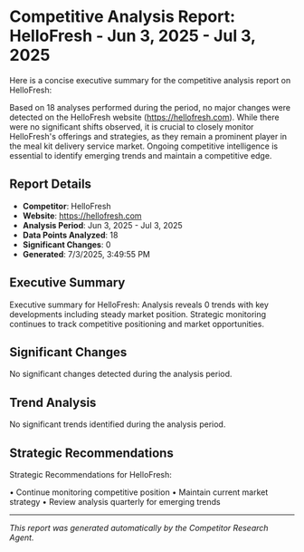 # Competitive Analysis Report: HelloFresh - Jun 3, 2025 - Jul 3, 2025

Here is a concise executive summary for the competitive analysis report on HelloFresh:

Based on 18 analyses performed during the period, no major changes were detected on the HelloFresh website (https://hellofresh.com). While there were no significant shifts observed, it is crucial to closely monitor HelloFresh's offerings and strategies, as they remain a prominent player in the meal kit delivery service market. Ongoing competitive intelligence is essential to identify emerging trends and maintain a competitive edge.

## Report Details

- **Competitor**: HelloFresh
- **Website**: https://hellofresh.com
- **Analysis Period**: Jun 3, 2025 - Jul 3, 2025
- **Data Points Analyzed**: 18
- **Significant Changes**: 0
- **Generated**: 7/3/2025, 3:49:55 PM

## Executive Summary

Executive summary for HelloFresh: Analysis reveals 0 trends with key developments including steady market position. Strategic monitoring continues to track competitive positioning and market opportunities.

## Significant Changes

No significant changes detected during the analysis period.

## Trend Analysis

No significant trends identified during the analysis period.

## Strategic Recommendations

Strategic Recommendations for HelloFresh:

• Continue monitoring competitive position
• Maintain current market strategy
• Review analysis quarterly for emerging trends

---

*This report was generated automatically by the Competitor Research Agent.*
